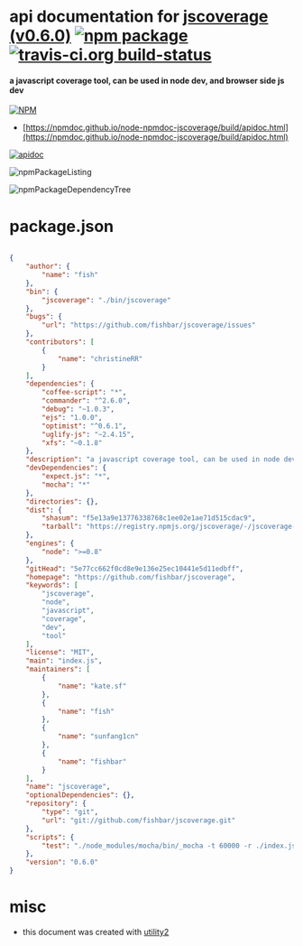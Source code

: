 # api documentation for  [jscoverage (v0.6.0)](https://github.com/fishbar/jscoverage)  [![npm package](https://img.shields.io/npm/v/npmdoc-jscoverage.svg?style=flat-square)](https://www.npmjs.org/package/npmdoc-jscoverage) [![travis-ci.org build-status](https://api.travis-ci.org/npmdoc/node-npmdoc-jscoverage.svg)](https://travis-ci.org/npmdoc/node-npmdoc-jscoverage)
#### a javascript coverage tool, can be used in node dev, and browser side js dev

[![NPM](https://nodei.co/npm/jscoverage.png?downloads=true&downloadRank=true&stars=true)](https://www.npmjs.com/package/jscoverage)

- [https://npmdoc.github.io/node-npmdoc-jscoverage/build/apidoc.html](https://npmdoc.github.io/node-npmdoc-jscoverage/build/apidoc.html)

[![apidoc](https://npmdoc.github.io/node-npmdoc-jscoverage/build/screenCapture.buildCi.browser.%252Ftmp%252Fbuild%252Fapidoc.html.png)](https://npmdoc.github.io/node-npmdoc-jscoverage/build/apidoc.html)

![npmPackageListing](https://npmdoc.github.io/node-npmdoc-jscoverage/build/screenCapture.npmPackageListing.svg)

![npmPackageDependencyTree](https://npmdoc.github.io/node-npmdoc-jscoverage/build/screenCapture.npmPackageDependencyTree.svg)



# package.json

```json

{
    "author": {
        "name": "fish"
    },
    "bin": {
        "jscoverage": "./bin/jscoverage"
    },
    "bugs": {
        "url": "https://github.com/fishbar/jscoverage/issues"
    },
    "contributors": [
        {
            "name": "christineRR"
        }
    ],
    "dependencies": {
        "coffee-script": "*",
        "commander": "^2.6.0",
        "debug": "~1.0.3",
        "ejs": "1.0.0",
        "optimist": "^0.6.1",
        "uglify-js": "~2.4.15",
        "xfs": "~0.1.8"
    },
    "description": "a javascript coverage tool, can be used in node dev, and browser side js dev",
    "devDependencies": {
        "expect.js": "*",
        "mocha": "*"
    },
    "directories": {},
    "dist": {
        "shasum": "f5e13a9e13776338768c1ee02e1ae71d515cdac9",
        "tarball": "https://registry.npmjs.org/jscoverage/-/jscoverage-0.6.0.tgz"
    },
    "engines": {
        "node": ">=0.8"
    },
    "gitHead": "5e77cc662f0cd8e9e136e25ec10441e5d11edbff",
    "homepage": "https://github.com/fishbar/jscoverage",
    "keywords": [
        "jscoverage",
        "node",
        "javascript",
        "coverage",
        "dev",
        "tool"
    ],
    "license": "MIT",
    "main": "index.js",
    "maintainers": [
        {
            "name": "kate.sf"
        },
        {
            "name": "fish"
        },
        {
            "name": "sunfang1cn"
        },
        {
            "name": "fishbar"
        }
    ],
    "name": "jscoverage",
    "optionalDependencies": {},
    "repository": {
        "type": "git",
        "url": "git://github.com/fishbar/jscoverage.git"
    },
    "scripts": {
        "test": "./node_modules/mocha/bin/_mocha -t 60000 -r ./index.js -R spec --covinject true test/"
    },
    "version": "0.6.0"
}
```



# misc
- this document was created with [utility2](https://github.com/kaizhu256/node-utility2)
